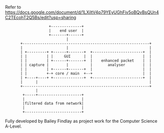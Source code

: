 
Refer to https://docs.google.com/document/d/1LXiltV4p79YEyUGhFiv5oBQvBsQUn4C2TEcohT2Q5Bs/edit?usp=sharing

```
                    +--------------+
                    |    end user  |
                    +-------+------+
                            |
       +----------------------------------------------------------+
       |                    |                                     |
       | +---------+ +------+-------+  +-----------------------+  |
       | |         | |     GUI      |  |                       |  |
       | |         | +------+-------+  |    enhanced packet    |  |
       | | capture |        |          |       analyser        |  |
       | |         | +------+-------+  |                       |  |
       | |         +-+ core / main  +--+                       |  |
       | +----+----+ +--------------+  +-----------------------+  |
       |      |                                                   |
       +----------------------------------------------------------+
              |
        +-----+--------------------+
        |                          |
        |filtered data from network|
        |                          |
        +--------------------------+
```
Fully developed by Bailey Findlay as project work for the Computer Science A-Level.